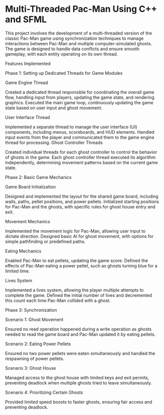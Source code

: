 # Multi-Threaded Pac-Man Using C++ and SFML

This project involves the development of a multi-threaded version of the classic Pac-Man game using synchronization techniques to manage interactions between Pac-Man and multiple computer-simulated ghosts. The game is designed to handle data conflicts and ensure smooth gameplay, with each entity operating on its own thread.

Features Implemented

Phase 1: Setting up Dedicated Threads for Game Modules

Game Engine Thread

Created a dedicated thread responsible for coordinating the overall game flow, handling input from players, updating the game state, and rendering graphics.
Executed the main game loop, continuously updating the game state based on user input and ghost movement.

User Interface Thread

Implemented a separate thread to manage the user interface (UI) components, including menus, scoreboards, and HUD elements.
Handled input events from the player and communicated them to the game engine thread for processing.
Ghost Controller Threads

Created individual threads for each ghost controller to control the behavior of ghosts in the game.
Each ghost controller thread executed its algorithm independently, determining movement patterns based on the current game state.

Phase 2: Basic Game Mechanics

Game Board Initialization

Designed and implemented the layout for the shared game board, including walls, paths, pellet positions, and power pellets.
Initialized starting positions for Pac-Man and the ghosts, with specific rules for ghost house entry and exit.

Movement Mechanics

Implemented the movement logic for Pac-Man, allowing user input to dictate direction.
Designed basic AI for ghost movement, with options for simple pathfinding or predefined paths.

Eating Mechanics

Enabled Pac-Man to eat pellets, updating the game score.
Defined the effects of Pac-Man eating a power pellet, such as ghosts turning blue for a limited time.

Lives System

Implemented a lives system, allowing the player multiple attempts to complete the game.
Defined the initial number of lives and decremented this count each time Pac-Man collided with a ghost.

Phase 3: Synchronization

Scenario 1: Ghost Movement

Ensured no read operation happened during a write operation as ghosts needed to read the game board and Pac-Man updated it by eating pellets.

Scenario 2: Eating Power Pellets

Ensured no two power pellets were eaten simultaneously and handled the respawning of power pellets.

Scenario 3: Ghost House

Managed access to the ghost house with limited keys and exit permits, preventing deadlock when multiple ghosts tried to leave simultaneously.

Scenario 4: Prioritizing Certain Ghosts

Provided limited speed boosts to faster ghosts, ensuring fair access and preventing deadlock.
